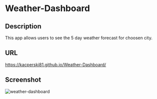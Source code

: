 # Weather-Dashboard
## Description
This app allows users to see the 5 day weather forecast for choosen city.
## URL
https://kacperski81.github.io/Weather-Dashboard/
## Screenshot
![weather-dashboard](https://user-images.githubusercontent.com/99400249/210409930-92cbb067-f146-41a6-ba53-733c045bb1ca.png)
